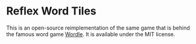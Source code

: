 # Reflex Word Tiles

This is an open-source reimplementation of the same game that is
behind the famous word game
[Wordle](https://www.powerlanguage.co.uk/wordle/). It is available under the
MIT license.
